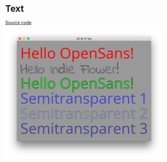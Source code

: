 # Text

[Source code](https://github.com/bernhardfritz/libxd/tree/master/examples/text)

![screenshot007](../_media/screenshots/screenshot007.png)